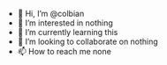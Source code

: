 - 👋 Hi, I’m @colbian
- 👀 I’m interested in nothing
- 🌱 I’m currently learning this
- 💞️ I’m looking to collaborate on nothing
- 📫 How to reach me none

<!---
colbian/colbian is a ✨ special ✨ repository because its `README.md` (this file) appears on your GitHub profile.
You can click the Preview link to take a look at your changes.
--->
